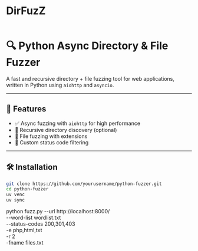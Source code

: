 # DirFuzZ
``` Developed by thush
```
# 🔍 Python Async Directory & File Fuzzer

A fast and recursive directory + file fuzzing tool for web applications, written in Python using `aiohttp` and `asyncio`.

---

## 🚀 Features

- ✅ Async fuzzing with `aiohttp` for high performance
- 🔁 Recursive directory discovery (optional)
- 📄 File fuzzing with extensions
- 🧪 Custom status code filtering

---

## 🛠️ Installation

```bash
git clone https://github.com/yourusername/python-fuzzer.git
cd python-fuzzer
uv venc
uv sync
```


python fuzz.py --url http://localhost:8000/ \
  --word-list wordlist.txt \
  --status-codes 200,301,403 \
  -e php,html,txt \
  -r 2 \
  -fname files.txt


